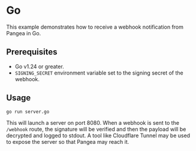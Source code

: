 # Go

This example demonstrates how to receive a webhook notification from Pangea in
Go.

## Prerequisites

- Go v1.24 or greater.
- `SIGNING_SECRET` environment variable set to the signing secret of the
  webhook.

## Usage

```shell
go run server.go
```

This will launch a server on port 8080. When a webhook is sent to the `/webhook`
route, the signature will be verified and then the payload will be decrypted
and logged to stdout. A tool like Cloudflare Tunnel may be used to expose the
server so that Pangea may reach it.

